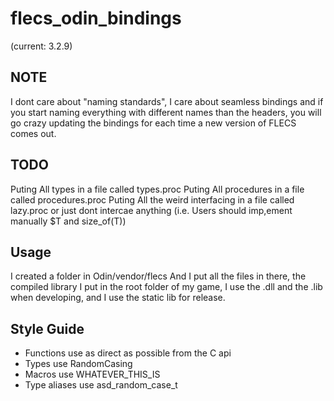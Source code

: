 # flecs_odin_bindings
 (current: 3.2.9)
 
## NOTE
 I dont care about "naming standards", I care about seamless bindings and if you start naming everything with different names than the headers, you will go crazy updating the bindings for each time a new version of FLECS comes out.

## TODO
 Puting All types in a file called types.proc
 Puting All procedures in a file called procedures.proc
 Puting All the weird interfacing in a file called lazy.proc or just dont intercae anything (i.e. Users should imp,ement manually $T and size_of(T))

## Usage
I created a folder in Odin/vendor/flecs
And I put all the files in there, the compiled library I put in the root folder of my game, I use the .dll and the .lib when developing, and I use the static lib for release.

## Style Guide
- Functions use as direct as possible from the C api
- Types use RandomCasing
- Macros use WHATEVER_THIS_IS
- Type aliases use asd_random_case_t

